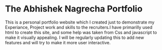 # The Abhishek Nagrecha Portfolio
This is a personal portfolio website which I created just to demonstrate my Experiance, Project work and skills to the recruiters.I have primarilly used html to create this site, and some help was taken from Css and javascript to make it visually appealing.
I will be regularly updating this to add new features and will try to make it more user interactive.
